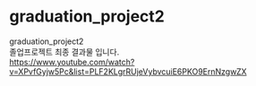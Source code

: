 # graduation_project2
graduation_project2 <br>
졸업프로젝트 최종 결과물 입니다. <br>
https://www.youtube.com/watch?v=XPvfGyjw5Pc&list=PLF2KLgrRUjeVybvcuiE6PKO9ErnNzgwZX
